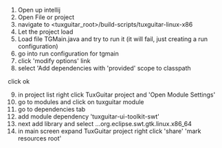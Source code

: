 1. Open up intellij
2. Open File or project
3. navigate to <tuxguitar_root>/build-scripts/tuxguitar-linux-x86
4. Let the project load
5. Load file TGMain.java and try to run it (it will fail, just creating a run configuration)
6. go into run configuration for tgmain
7. click 'modify options' link
8. select 'Add dependencies with 'provided' scope to classpath

click ok

9. in project list right click TuxGuitar project and 'Open Module Settings'
10. go to modules and click on tuxguitar module
11. go to dependencies tab
12. add module dependency 'tuxguitar-ui-toolkit-swt'
13. next add library and select ...org.eclipse.swt.gtk.linux.x86_64
14. in main screen expand TuxGuitar project right click 'share' 'mark resources root' 
